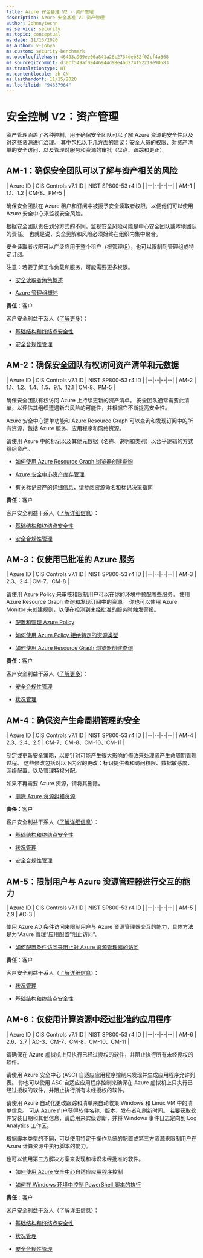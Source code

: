 ```yaml
---
title: Azure 安全基准 V2 - 资产管理
description: Azure 安全基准 V2 资产管理
author: Johnnytechn
ms.service: security
ms.topic: conceptual
ms.date: 11/13/2020
ms.author: v-johya
ms.custom: security-benchmark
ms.openlocfilehash: 46493a909ee06a841a28c2734deb82f02cf4a368
ms.sourcegitcommit: d30cf549af09446944d98e4bd274f52219e90583
ms.translationtype: HT
ms.contentlocale: zh-CN
ms.lasthandoff: 11/15/2020
ms.locfileid: "94637964"
---
```

# <a name="security-control-v2-asset-management"></a>安全控制 V2：资产管理

资产管理涵盖了各种控制，用于确保安全团队可以了解 Azure 资源的安全性以及对这些资源进行治理。 其中包括以下几方面的建议：安全人员的权限、对资产清单的安全访问，以及管理对服务和资源的审批（盘点、跟踪和更正）。

## <a name="am-1-ensure-security-team-has-visibility-into-risks-for-assets"></a>AM-1：确保安全团队可以了解与资产相关的风险

| Azure ID | CIS Controls v7.1 ID | NIST SP800-53 r4 ID |
|--|--|--|--|
| AM-1 | 1.1、1.2 | CM-8、PM-5 |

确保安全团队在 Azure 租户和订阅中被授予安全读取者权限，以便他们可以使用 Azure 安全中心来监视安全风险。 

根据安全团队责任划分方式的不同，监视安全风险可能是中心安全团队或本地团队的责任。 也就是说，安全见解和风险必须始终在组织内集中聚合。 

安全读取者权限可以广泛应用于整个租户（根管理组），也可以限制到管理组或特定订阅。 

注意：若要了解工作负载和服务，可能需要更多权限。 

- [安全读取者角色概述](../../role-based-access-control/built-in-roles.md#security-reader)

- [Azure 管理组概述](../../governance/management-groups/overview.md)

**责任**：客户

客户安全利益干系人（[了解更多](https://docs.microsoft.com/azure/cloud-adoption-framework/organize/cloud-security#security-functions)）：

- [基础结构和终结点安全性](https://docs.microsoft.com/azure/cloud-adoption-framework/organize/cloud-security-infrastructure-endpoint)

- [安全合规性管理](https://docs.microsoft.com/azure/cloud-adoption-framework/organize/cloud-security-compliance-management)

## <a name="am-2-ensure-security-team-has-access-to-asset-inventory-and-metadata"></a>AM-2：确保安全团队有权访问资产清单和元数据

| Azure ID | CIS Controls v7.1 ID | NIST SP800-53 r4 ID |
|--|--|--|--|
| AM-2 | 1.1、1.2、1.4、1.5、9.1、12.1 | CM-8、PM-5 |

确保安全团队有权访问 Azure 上持续更新的资产清单。 安全团队通常需要此清单，以评估其组织遭遇新兴风险的可能性，并根据它不断提高安全性。 

Azure 安全中心清单功能和 Azure Resource Graph 可以查询和发现订阅中的所有资源，包括 Azure 服务、应用程序和网络资源。  

请使用 Azure 中的标记以及其他元数据（名称、说明和类别）以合乎逻辑的方式组织资产。  

- [如何使用 Azure Resource Graph 浏览器创建查询](../../governance/resource-graph/first-query-portal.md)

- [Azure 安全中心资产库存管理](../../security-center/asset-inventory.md)

- [有关标记资产的详细信息，请参阅资源命名和标记决策指南](https://docs.microsoft.com/azure/cloud-adoption-framework/decision-guides/resource-tagging/?toc=/azure/azure-resource-manager/management/toc.json)

**责任**：客户

客户安全利益干系人（[了解详细信息](https://docs.microsoft.com/azure/cloud-adoption-framework/organize/cloud-security#security-functions)）：

- [基础结构和终结点安全性](https://docs.microsoft.com/azure/cloud-adoption-framework/organize/cloud-security-infrastructure-endpoint)

- [安全合规性管理](https://docs.microsoft.com/azure/cloud-adoption-framework/organize/cloud-security-compliance-management)

## <a name="am-3-use-only-approved-azure-services"></a>AM-3：仅使用已批准的 Azure 服务

| Azure ID | CIS Controls v7.1 ID | NIST SP800-53 r4 ID |
|--|--|--|--|
| AM-3 | 2.3、2.4 | CM-7、CM-8 |

请使用 Azure Policy 来审核和限制用户可以在你的环境中预配哪些服务。 使用 Azure Resource Graph 查询和发现订阅中的资源。  你也可以使用 Azure Monitor 来创建规则，以便在检测到未经批准的服务时触发警报。

- [配置和管理 Azure Policy](../../governance/policy/tutorials/create-and-manage.md)

- [如何使用 Azure Policy 拒绝特定的资源类型](/governance/policy/samples/not-allowed-resource-types)

- [如何使用 Azure Resource Graph 浏览器创建查询](../../governance/resource-graph/first-query-portal.md)

**责任**：客户

客户安全利益干系人（[了解更多](https://docs.microsoft.com/azure/cloud-adoption-framework/organize/cloud-security#security-functions)）：

- [安全合规性管理](https://docs.microsoft.com/azure/cloud-adoption-framework/organize/cloud-security-compliance-management)

- [状况管理](https://docs.microsoft.com/azure/cloud-adoption-framework/organize/cloud-security-posture-management)  

## <a name="am-4-ensure-security-of-asset-lifecycle-management"></a>AM-4：确保资产生命周期管理的安全

| Azure ID | CIS Controls v7.1 ID | NIST SP800-53 r4 ID |
|--|--|--|--|
| AM-4 | 2.3、2.4、2.5 | CM-7、CM-8、CM-10、CM-11 |

制定或更新安全策略，以便针对可能产生很大影响的修改来处理资产生命周期管理过程。 这些修改包括对以下内容的更改：标识提供者和访问权限、数据敏感度、网络配置，以及管理特权分配。

如果不再需要 Azure 资源，请将其删除。

- [删除 Azure 资源组和资源](../../azure-resource-manager/management/delete-resource-group.md)

**责任**：客户

客户安全利益干系人（[了解详细信息](https://docs.microsoft.com/azure/cloud-adoption-framework/organize/cloud-security#security-functions)）：

- [基础结构和终结点安全性](https://docs.microsoft.com/azure/cloud-adoption-framework/organize/cloud-security-infrastructure-endpoint)

- [状况管理](https://docs.microsoft.com/azure/cloud-adoption-framework/organize/cloud-security-posture-management)  

- [安全合规性管理](https://docs.microsoft.com/azure/cloud-adoption-framework/organize/cloud-security-compliance-management)

## <a name="am-5-limit-users-ability-to-interact-with-azure-resource-manager"></a>AM-5：限制用户与 Azure 资源管理器进行交互的能力

| Azure ID | CIS Controls v7.1 ID | NIST SP800-53 r4 ID |
|--|--|--|--|
| AM-5 | 2.9 | AC-3 |

使用 Azure AD 条件访问来限制用户与 Azure 资源管理器交互的能力，具体方法是为“Azure 管理”应用配置“阻止访问”。

- [如何配置条件访问来阻止对 Azure 资源管理器的访问](../../role-based-access-control/conditional-access-azure-management.md)

**责任**：客户

客户安全利益干系人（[了解详细信息](https://docs.microsoft.com/azure/cloud-adoption-framework/organize/cloud-security#security-functions)）：

- [状况管理](https://docs.microsoft.com/azure/cloud-adoption-framework/organize/cloud-security-posture-management)  

- [基础结构和终结点安全性](https://docs.microsoft.com/azure/cloud-adoption-framework/organize/cloud-security-infrastructure-endpoint)

## <a name="am-6-use-only-approved-applications-in-compute-resources"></a>AM-6：仅使用计算资源中经过批准的应用程序

| Azure ID | CIS Controls v7.1 ID | NIST SP800-53 r4 ID |
|--|--|--|--|
| AM-6 | 2.6、2.7 | AC-3、CM-7、CM-8、CM-10、CM-11 |

请确保在 Azure 虚拟机上只执行已经过授权的软件，并阻止执行所有未经授权的软件。

请使用 Azure 安全中心 (ASC) 自适应应用程序控制来发现并生成应用程序允许列表。 你也可以使用 ASC 自适应应用程序控制来确保在 Azure 虚拟机上只执行已经过授权的软件，并阻止执行所有未经授权的软件。

请使用 Azure 自动化更改跟踪和清单来自动收集 Windows 和 Linux VM 中的清单信息。 可从 Azure 门户获得软件名称、版本、发布者和刷新时间。 若要获取软件安装日期和其他信息，请启用来宾级诊断，并将 Windows 事件日志定向到 Log Analytics 工作区。

根据脚本类型的不同，可以使用特定于操作系统的配置或第三方资源来限制用户在 Azure 计算资源中执行脚本的能力。 

也可以使用第三方解决方案来发现和标识未经批准的软件。

- [如何使用 Azure 安全中心自适应应用程序控制](../../security-center/security-center-adaptive-application.md)

- [如何在 Windows 环境中控制 PowerShell 脚本的执行](https://docs.microsoft.com/powershell/module/microsoft.powershell.security/set-executionpolicy?view=powershell-6)

**责任**：客户

客户安全利益干系人（[了解详细信息](https://docs.microsoft.com/azure/cloud-adoption-framework/organize/cloud-security#security-functions)）：

- [基础结构和终结点安全性](https://docs.microsoft.com/azure/cloud-adoption-framework/organize/cloud-security-infrastructure-endpoint)

- [状况管理](https://docs.microsoft.com/azure/cloud-adoption-framework/organize/cloud-security-posture-management)  

- [安全合规性管理](https://docs.microsoft.com/azure/cloud-adoption-framework/organize/cloud-security-compliance-management)


